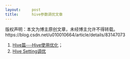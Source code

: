 ```yaml
---
layout:     post
title:      hive参数调优文章
---
```

<div id="article_content" class="article_content clearfix csdn-tracking-statistics" data-pid="blog" data-mod="popu_307" data-dsm="post">
								<div class="article-copyright">
					版权声明：本文为博主原创文章，未经博主允许不得转载。					https://blog.csdn.net/u010010664/article/details/83147073				</div>
								            <link rel="stylesheet" href="https://csdnimg.cn/release/phoenix/template/css/ck_htmledit_views-f76675cdea.css">
						<div class="htmledit_views" id="content_views">
                <ol><li><a href="https://blog.csdn.net/LHWorldBlog/article/details/80822807" rel="nofollow">Hive篇---Hive使用优化</a>；</li>
	<li><a href="https://blog.csdn.net/BrightNi/article/details/42167349" rel="nofollow">Hive Setting调优</a></li>
</ol>            </div>
                </div>